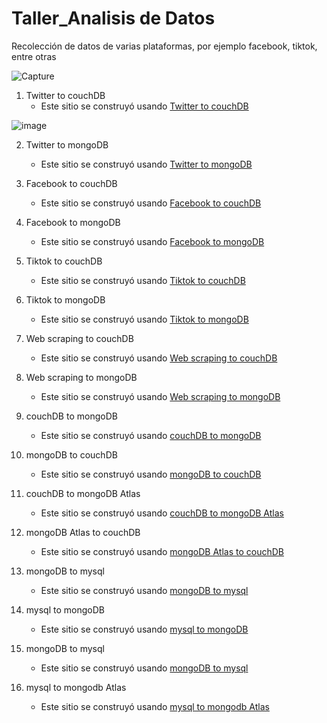# Taller_Analisis de Datos
Recolección de datos de varias plataformas, por ejemplo facebook, tiktok, entre otras

![Capture](https://user-images.githubusercontent.com/74844624/153782545-c0fbe46d-025a-4166-96f7-c8af402f7c41.PNG)


1. Twitter to couchDB
    - Este sitio se construyó usando [Twitter to couchDB](https://github.com/Miguel-EMC/Taller_Analisis-de-Datos/blob/main/02_twitter%20a%20mongoDB.ipynb/)
 
![image](https://user-images.githubusercontent.com/74844624/153784676-04d2f607-d2d7-46dd-b50d-f273d38bafb3.png)

2. Twitter to mongoDB
    - Este sitio se construyó usando [Twitter to mongoDB](https://github.com/Miguel-EMC/Taller_Analisis-de-Datos/blob/main/02_twitter%20a%20mongoDB.ipynb/)

3. Facebook to couchDB
    - Este sitio se construyó usando [Facebook to couchDB](https://github.com/Miguel-EMC/Taller_Analisis-de-Datos/blob/main/02_twitter%20a%20mongoDB.ipynb/)

4. Facebook to mongoDB
    - Este sitio se construyó usando [Facebook to mongoDB](https://github.com/Miguel-EMC/Taller_Analisis-de-Datos/blob/main/02_twitter%20a%20mongoDB.ipynb/)

5. Tiktok to couchDB
    - Este sitio se construyó usando [Tiktok to couchDB](https://github.com/Miguel-EMC/Taller_Analisis-de-Datos/blob/main/02_twitter%20a%20mongoDB.ipynb/)

6. Tiktok to mongoDB
    - Este sitio se construyó usando [Tiktok to mongoDB](https://github.com/Miguel-EMC/Taller_Analisis-de-Datos/blob/main/02_twitter%20a%20mongoDB.ipynb/)

7. Web scraping to couchDB
    - Este sitio se construyó usando [Web scraping to couchDB](https://github.com/Miguel-EMC/Taller_Analisis-de-Datos/blob/main/02_twitter%20a%20mongoDB.ipynb/)

8. Web scraping to mongoDB
    - Este sitio se construyó usando [Web scraping to mongoDB](https://github.com/Miguel-EMC/Taller_Analisis-de-Datos/blob/main/02_twitter%20a%20mongoDB.ipynb/)

9. couchDB to mongoDB
    - Este sitio se construyó usando [couchDB to mongoDB](https://github.com/Miguel-EMC/Taller_Analisis-de-Datos/blob/main/02_twitter%20a%20mongoDB.ipynb/)

10. mongoDB to couchDB
    - Este sitio se construyó usando [mongoDB to couchDB](https://github.com/Miguel-EMC/Taller_Analisis-de-Datos/blob/main/02_twitter%20a%20mongoDB.ipynb/)
    
11. couchDB to mongoDB Atlas
    - Este sitio se construyó usando [couchDB to mongoDB Atlas](https://github.com/Miguel-EMC/Taller_Analisis-de-Datos/blob/main/02_twitter%20a%20mongoDB.ipynb/)
    
12. mongoDB Atlas to couchDB
    - Este sitio se construyó usando [mongoDB Atlas to couchDB](https://github.com/Miguel-EMC/Taller_Analisis-de-Datos/blob/main/02_twitter%20a%20mongoDB.ipynb/)
    
13. mongoDB to mysql
    - Este sitio se construyó usando [mongoDB to mysql](https://github.com/Miguel-EMC/Taller_Analisis-de-Datos/blob/main/02_twitter%20a%20mongoDB.ipynb/)

14. mysql to mongoDB
    - Este sitio se construyó usando [mysql to mongoDB](https://github.com/Miguel-EMC/Taller_Analisis-de-Datos/blob/main/02_twitter%20a%20mongoDB.ipynb/)

15. mongoDB to mysql
    - Este sitio se construyó usando [mongoDB to mysql](https://github.com/Miguel-EMC/Taller_Analisis-de-Datos/blob/main/02_twitter%20a%20mongoDB.ipynb/)

16. mysql to mongodb Atlas
    - Este sitio se construyó usando [mysql to mongodb Atlas](https://github.com/Miguel-EMC/Taller_Analisis-de-Datos/blob/main/02_twitter%20a%20mongoDB.ipynb/)

